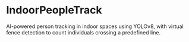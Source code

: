 # IndoorPeopleTrack
AI-powered person tracking in indoor spaces using YOLOv8, with virtual fence detection to count individuals crossing a predefined line.
